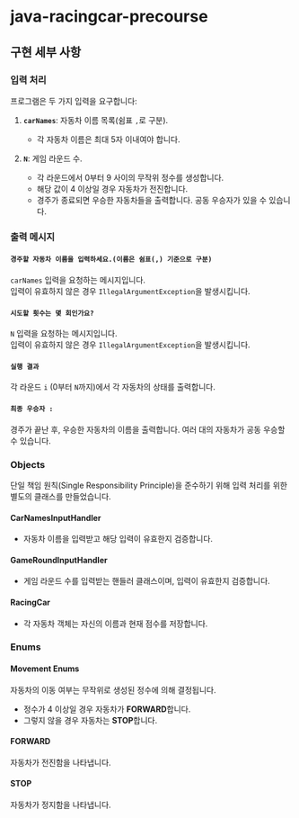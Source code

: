 # java-racingcar-precourse

## 구현 세부 사항

### 입력 처리
프로그램은 두 가지 입력을 요구합니다:

1. **`carNames`**: 자동차 이름 목록(쉼표 `,`로 구분).
   - 각 자동차 이름은 최대 5자 이내여야 합니다.

2. **`N`**: 게임 라운드 수.
   - 각 라운드에서 0부터 9 사이의 무작위 정수를 생성합니다.
   - 해당 값이 4 이상일 경우 자동차가 전진합니다.
   - 경주가 종료되면 우승한 자동차들을 출력합니다. 공동 우승자가 있을 수 있습니다.

### 출력 메시지

#### `경주할 자동차 이름을 입력하세요.(이름은 쉼표(,) 기준으로 구분)`
`carNames` 입력을 요청하는 메시지입니다.  
입력이 유효하지 않은 경우 `IllegalArgumentException`을 발생시킵니다.

#### `시도할 횟수는 몇 회인가요?`
`N` 입력을 요청하는 메시지입니다.  
입력이 유효하지 않은 경우 `IllegalArgumentException`을 발생시킵니다.

#### `실행 결과`
각 라운드 `i` (0부터 `N`까지)에서 각 자동차의 상태를 출력합니다.

#### `최종 우승자 :`
경주가 끝난 후, 우승한 자동차의 이름을 출력합니다. 여러 대의 자동차가 공동 우승할 수 있습니다.

### Objects
단일 책임 원칙(Single Responsibility Principle)을 준수하기 위해 입력 처리를 위한 별도의 클래스를 만들었습니다.
#### CarNamesInputHandler
- 자동차 이름을 입력받고 해당 입력이 유효한지 검증합니다.

#### GameRoundInputHandler
- 게임 라운드 수를 입력받는 핸들러 클래스이며, 입력이 유효한지 검증합니다.

#### RacingCar
- 각 자동차 객체는 자신의 이름과 현재 점수를 저장합니다.

### Enums
#### Movement Enums
자동차의 이동 여부는 무작위로 생성된 정수에 의해 결정됩니다.
- 정수가 4 이상일 경우 자동차가 **FORWARD**합니다.
- 그렇지 않을 경우 자동차는 **STOP**합니다.

#### **FORWARD**
자동차가 전진함을 나타냅니다.

#### **STOP**
자동차가 정지함을 나타냅니다.
